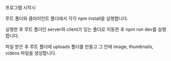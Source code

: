 프로그램 시작시 

루트 폴더와 클라이언트 폴더에서 각각 npm install을 실행합니다.

실행한 후 루트 폴더인 server와 client가 있는 폴더로 이동한 후 npm run dev를 실행합니다.

파일 받은 후 루트 폴더에 uploads 폴더를 만들고 그 안에 image, thumbnails, videos 파일을 생성합니다.